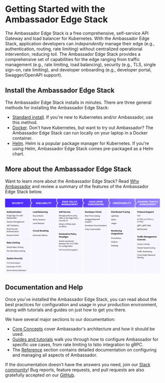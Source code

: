# Getting Started with the Ambassador Edge Stack

The Ambassador Edge Stack is a free comprehensive, self-service API Gateway and load balancer for Kubernetes. With the Ambassador Edge Stack, application developers can *independently* manage their edge (e.g., authentication, routing, rate limiting) without centralized operational intervention, reducing toil. The Ambassador Edge Stack provides a comprehensive set of capabilities for the edge ranging from traffic management (e.g., rate limiting, load balancing), security (e.g., TLS, single sign-on, rate limiting), and developer onboarding (e.g., developer portal, Swagger/OpenAPI support).

## Install the Ambassador Edge Stack

The Ambassador Edge Stack installs in minutes. There are three general methods for installing the Ambassador Edge Stack:

* [Standard install](../../install). If you're new to Kubernetes and/or Ambassador, use this method.
* [Docker](../../about/quickstart). Don't have Kubernetes, but want to try out Ambassador? The Ambassador Edge Stack can run locally on your laptop in a Docker container.
* [Helm](../helm). Helm is a popular package manager for Kubernetes. If you're using Helm, Ambassador Edge Stack comes pre-packaged as a Helm chart.

## More about the Ambassador Edge Stack

Want to learn more about the Ambassador Edge Stack? Read [Why Ambassador](../../about/why-ambassador) and review a summary of the features of the Ambassador Edge Stack below.

![Features](../doc-images/features-table.jpg)

## Documentation and Help

Once you’ve installed the Ambassador Edge Stack, you can read about the best practices for configuration and usage in your production environment, along with tutorials and guides on just how to get you there.

We have several major sections to our documentation:

* [Core Concepts](../../concepts/overview) cover Ambassador's architecture and how it should be used.
* [Guides and tutorials](../../docs/guides) walk you through how to configure Ambassador for specific use cases, from rate limiting to Istio integration to gRPC.
* The [Reference](../../reference/configuration) section contains detailed documentation on configuring and managing all aspects of Ambassador.

If the documentation doesn't have the answers you need, join our [Slack community](https://d6e.co/slack)! Bug reports, feature requests, and pull requests are also gratefully accepted on our [GitHub](https://github.com/datawire/ambassador/).
